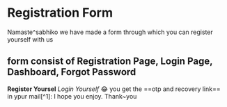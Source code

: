 # Registration Form
Namaste^sabhiko
we have made a form through which you can register yourself with us 
## form consist of Registration Page, Login Page, Dashboard, Forgot Password
**Register Yoursel**
*Login Yourself*
:joy:
you get the ==otp and recovery link== in ypur mail[^1]: I hope you enjoy.
Thank~you

